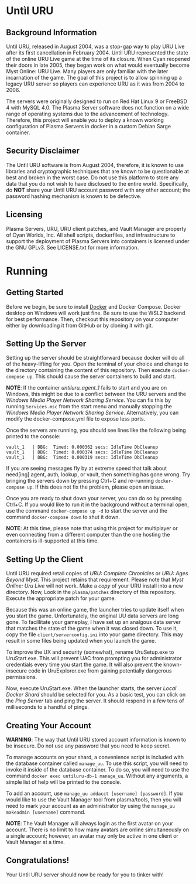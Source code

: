 # Untìl URU
## Background Information
Untìl URU, released in August 2004, was a stop-gap way to play URU Live after its first cancellation
in February 2004. Untìl URU represented the state of the online URU Live game at the time of its closure.
When Cyan reopened their doors in late 2005, they began work on what would eventually become
Myst Online: URU Live. Many players are only familiar with the later incarnation of the game. The
goal of this project is to allow spinning up a legacy URU server so players can experience URU as
it was from 2004 to 2006.

The servers were originally designed to run on Red Hat Linux 9 or FreeBSD 4 with MySQL 4.0. The Plasma
Server software does not function on a wide range of operating systems due to the advancement of
technology. Therefore, this project will enable you to deploy a known working configuration of Plasma
Servers in docker in a custom Debian Sarge container.

## Security Disclaimer
The Untìl URU software is from August 2004, therefore, it is known to use libraries and cryptographic
techniques that are known to be questionable at best and broken in the worst case. Do not use this
platform to store any data that you do not wish to have disclosed to the entire world. Specifically,
do **NOT** share your Untìl URU account password with any other account; the password hashing mechanism
is known to be defective.

## Licensing
Plasma Servers, URU, URU client patches, and Vault Manager are property of Cyan Worlds, Inc.
All shell scripts, dockerfiles, and infrastructure to support the deployment of Plasma Servers
into containers is licensed under the GNU GPLv3. See LICENSE.txt for more information.

# Running
## Getting Started
Before we begin, be sure to install [Docker](https://www.docker.com/) and Docker Compose. Docker
desktop on Windows will work just fine. Be sure to use the WSL2 backend for best performance. Then,
checkout this repository on your computer either by downloading it from GitHub or by cloning it
with git.

## Setting Up the Server
Setting up the server should be straightforward because docker will do all of the heavy-lifting
for you. Open the terminal of your choice and change to the directory containing the content
of this repository. Then execute `docker-compose up`. This should cause the server containers to
build and start.

**NOTE**: If the container *untiluru_agent_1* fails to start and you are on Windows, this might be
due to a conflict between the URU servers and the *Windows Media Player Network Sharing Service*. You
can fix this by running `Services.msc` from the start menu and manually stopping the *Windows Media*
*Player Network Sharing Service*. Alternatively, you can modify the docker-compose.yml file to
expose less ports.

Once the servers are running, you should see lines like the following being printed to the console:
```
vault_1   | DBG:  Timed: 0.000362 secs: IdleTime DbCleanup
vault_1   | DBG:  Timed: 0.000374 secs: IdleTime DbCleanup
vault_1   | DBG:  Timed: 0.000319 secs: IdleTime DbCleanup
```

If you are seeing messages fly by at extreme speed that talk about need[ing] agent, auth, lookup, or
vault, then something has gone wrong. Try bringing the servers down by pressing Ctrl+C and re-running
`docker-compose up`. If this does not fix the problem, please open an issue.

Once you are ready to shut down your server, you can do so by pressing Ctrl+C. If you would like to
run it in the background without a terminal open, use the command `docker-compose up -d` to start
the server and the command `docker-compose down` to shut it down.

**NOTE**: At this time, please note that using this project for multiplayer or even connecting
from a different computer than the one hosting the containers is ill-supported at this time.

## Setting Up the Client
Untìl URU required retail copies of *URU: Complete Chronicles* or *URU: Ages Beyond Myst*. This project
retains that requirement. Please note that *Myst Online: Uru Live* will not work. Make a *copy* of
your URU install into a new directory. Now, Look in the `plasma/patches` directory of this repository.
Execute the appropriate patch for your game.

Because this was an online game, the launcher tries to update itself when you start the game.
Unfortunately, the original UU data servers are long gone. To facillitate your gameplay, I have set
up an analgous data server that matches the state of the game when it was closed down. To use it,
copy the file `client/serverconfig.ini` into your game directory. This may result in some files being
updated when you launch the game.

To improve the UX and security (somewhat), rename UruSetup.exe to UruStart.exe. This will prevent UAC
from prompting you for administrator credentials every time you start the game. It will also prevent
the known-insecure code in UruExplorer.exe from gaining potentially dangerous permissions.

Now, execute UruStart.exe. When the launcher starts, the server *Local Docker Shard* should be
selected for you. As a basic test, you can click on the *Ping Server* tab and ping the server. It
should respond in a few tens of milliseconds to a handful of pings.

## Creating Your Account
**WARNING**: The way that Untìl URU stored account information is known to be insecure. Do not use
any password that you need to keep secret.

To manage accounts on your shard, a convenience script is included with the database container
called `manage_uu`. To use this script, you will need to invoke it inside of the database container.
To do so, you will need to use the command `docker exec untiluru-db-1 manage_uu`. Without any
arguments, a simple list of help will be printed to the console.

To add an account, use `manage_uu addacct [username] [password]`. If you would like to use the
Vault Manager tool from plasma/tools, then you will need to mark your account as an administrator
by using the `manage_uu makeadmin [username]` command.

**NOTE**: The Vault Manager will always login as the first avatar on your account. There is no
limit to how many avatars are online simultaneously on a single account; however, an avatar may only
be active in one client or Vault Manager at a time.

## Congratulations!
Your Untìl URU server should now be ready for you to tinker with!
